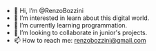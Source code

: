 - 👋 Hi, I’m @RenzoBozzini
- 👀 I’m interested in learn about this digital world.
- 🌱 I’m currently learning programmation.
- 💞️ I’m looking to collaborate in junior's projects.
- 📫 How to reach me: renzobozzini@gmail.com

<!---
RenzoBozzini/RenzoBozzini is a ✨ special ✨ repository because its `README.md` (this file) appears on your GitHub profile.
You can click the Preview link to take a look at your changes.
--->
